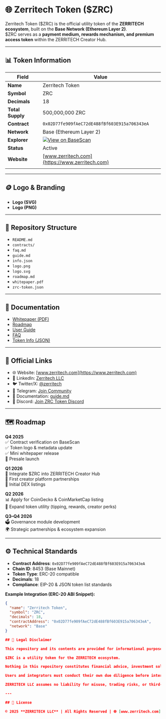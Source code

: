 # 🌐 Zerritech Token ($ZRC)

Zerritech Token ($ZRC) is the official utility token of the **ZERRITECH ecosystem**, built on the **Base Network (Ethereum Layer 2)**.  
$ZRC serves as a **payment medium, rewards mechanism, and premium access token** within the ZERRITECH Creator Hub.

---

## 📊 Token Information

| Field            | Value                                                                 |
|------------------|----------------------------------------------------------------------|
| **Name**         | Zerritech Token                                                      |
| **Symbol**       | ZRC                                                                  |
| **Decimals**     | 18                                                                   |
| **Total Supply** | 500,000,000 ZRC                                                      |
| **Contract**     | `0x02D77fe909fAeC72dE488fBf603E915a706343eA`                         |
| **Network**      | Base (Ethereum Layer 2)                                              |
| **Explorer**     | [![View on BaseScan](https://img.shields.io/badge/View%20on-BaseScan-blue)](https://basescan.org/token/0x02D77fe909fAeC72dE488fBf603E915a706343eA#code) |
| **Status**       | Active                                                               |
| **Website**      | [www.zerritech.com](https://www.zerritech.com)                       |
           |

---

## 🪙 Logo & Branding
- **Logo (SVG)** 
- **Logo (PNG)**   

---

## 📂 Repository Structure
- `README.md`  
- `contracts/`  
- `faq.md` 
- `guide.md`  
- `info.json`   
- `logo.png` 
- `logo.svg`  
- `roadmap.md`   
- `whitepaper.pdf`  
- `zrc-token.json`   

---

## 📑 Documentation
- [Whitepaper (PDF)](./whitepaper.pdf)  
- [Roadmap](./roadmap.md)  
- [User Guide](./guide.md)  
- [FAQ](./faq.md)  
- [Token Info (JSON)](./zrc-token.json)  

---

## 🔗 Official Links
- 🌐 Website: [www.zerritech.com](https://www.zerritech.com)  
- 💼 LinkedIn: [Zerritech LLC](https://www.linkedin.com/company/zerritech)  
- 🐦 Twitter/X: [@zerritech](https://twitter.com/zerritech)  
- 💬 Telegram: [Join Community](https://t.me/zerritech)  
- 📖 Documentation: [guide.md](./guide.md)
- 💬 Discord: [Join ZRC Token Discord](https://discord.gg/qdacgfWz)

---

## 🗺️ Roadmap

**Q4 2025**  
✅ Contract verification on BaseScan  
✅ Token logo & metadata update  
✅ Mini whitepaper release  
🚀 Presale launch  

**Q1 2026**  
🔗 Integrate $ZRC into ZERRITECH Creator Hub  
🤝 First creator platform partnerships  
💱 Initial DEX listings  

**Q2 2026**  
📊 Apply for CoinGecko & CoinMarketCap listing  
🎁 Expand token utility (tipping, rewards, creator perks)  

**Q3–Q4 2026**  
🗳️ Governance module development  
🌍 Strategic partnerships & ecosystem expansion  

---

## ⚙️ Technical Standards
- **Contract Address**: `0x02D77fe909fAeC72dE488fBf603E915a706343eA`  
- **Chain ID**: 8453 (Base Mainnet)  
- **Token Type**: ERC-20 compatible  
- **Decimals**: 18  
- **Compliance**: EIP-20 & JSON token list standards  

**Example Integration (ERC-20 ABI Snippet):**
```json
{
  "name": "Zerritech Token",
  "symbol": "ZRC",
  "decimals": 18,
  "contractAddress": "0x02D77fe909fAeC72dE488fBf603E915a706343eA",
  "network": "Base"
}

## 📜 Legal Disclaimer

This repository and its contents are provided for informational purposes only.  

$ZRC is a utility token for the ZERRITECH ecosystem.  

Nothing in this repository constitutes financial advice, investment solicitation, or guarantees of future performance.  

Users and integrators must conduct their own due diligence before interacting with the token or related smart contracts.  

ZERRITECH LLC assumes no liability for misuse, trading risks, or third-party integrations.  

---

## 📄 License  

© 2025 **ZERRITECH LLC** | All Rights Reserved | 🌐 [www.zerritech.com](https://www.zerritech.com)  
